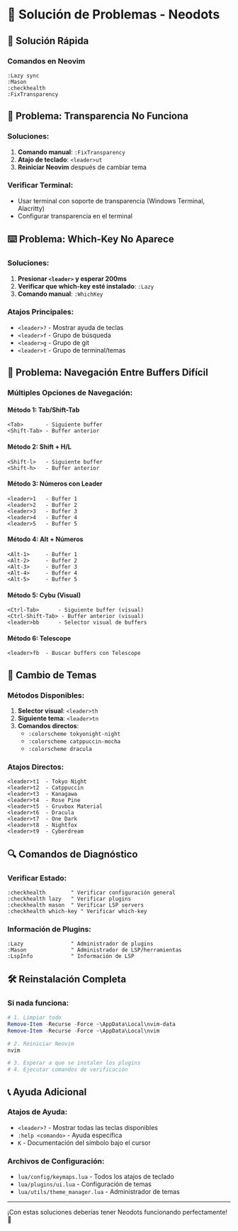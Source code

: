 # 🔧 Solución de Problemas - Neodots

## 🚀 Solución Rápida

### Comandos en Neovim
```vim
:Lazy sync
:Mason
:checkhealth
:FixTransparency
```

## 🌙 Problema: Transparencia No Funciona

### Soluciones:
1. **Comando manual**: `:FixTransparency`
2. **Atajo de teclado**: `<leader>ut`
3. **Reiniciar Neovim** después de cambiar tema

### Verificar Terminal:
- Usar terminal con soporte de transparencia (Windows Terminal, Alacritty)
- Configurar transparencia en el terminal

## ⌨️ Problema: Which-Key No Aparece

### Soluciones:
1. **Presionar `<leader>` y esperar 200ms**
2. **Verificar que which-key esté instalado**: `:Lazy`
3. **Comando manual**: `:WhichKey`

### Atajos Principales:
- `<leader>?` - Mostrar ayuda de teclas
- `<leader>f` - Grupo de búsqueda
- `<leader>g` - Grupo de git
- `<leader>t` - Grupo de terminal/temas

## 📁 Problema: Navegación Entre Buffers Difícil

### Múltiples Opciones de Navegación:

#### Método 1: Tab/Shift-Tab
```
<Tab>       - Siguiente buffer
<Shift-Tab> - Buffer anterior
```

#### Método 2: Shift + H/L
```
<Shift-l>   - Siguiente buffer
<Shift-h>   - Buffer anterior
```

#### Método 3: Números con Leader
```
<leader>1   - Buffer 1
<leader>2   - Buffer 2
<leader>3   - Buffer 3
<leader>4   - Buffer 4
<leader>5   - Buffer 5
```

#### Método 4: Alt + Números
```
<Alt-1>     - Buffer 1
<Alt-2>     - Buffer 2
<Alt-3>     - Buffer 3
<Alt-4>     - Buffer 4
<Alt-5>     - Buffer 5
```

#### Método 5: Cybu (Visual)
```
<Ctrl-Tab>      - Siguiente buffer (visual)
<Ctrl-Shift-Tab> - Buffer anterior (visual)
<leader>bb      - Selector visual de buffers
```

#### Método 6: Telescope
```
<leader>fb  - Buscar buffers con Telescope
```

## 🎨 Cambio de Temas

### Métodos Disponibles:
1. **Selector visual**: `<leader>th`
2. **Siguiente tema**: `<leader>tn`
3. **Comandos directos**:
   - `:colorscheme tokyonight-night`
   - `:colorscheme catppuccin-mocha`
   - `:colorscheme dracula`

### Atajos Directos:
```
<leader>t1  - Tokyo Night
<leader>t2  - Catppuccin
<leader>t3  - Kanagawa
<leader>t4  - Rose Pine
<leader>t5  - Gruvbox Material
<leader>t6  - Dracula
<leader>t7  - One Dark
<leader>t8  - Nightfox
<leader>t9  - Cyberdream
```

## 🔍 Comandos de Diagnóstico

### Verificar Estado:
```vim
:checkhealth        " Verificar configuración general
:checkhealth lazy   " Verificar plugins
:checkhealth mason  " Verificar LSP servers
:checkhealth which-key " Verificar which-key
```

### Información de Plugins:
```vim
:Lazy               " Administrador de plugins
:Mason              " Administrador de LSP/herramientas
:LspInfo            " Información de LSP
```

## 🛠️ Reinstalación Completa

### Si nada funciona:
```powershell
# 1. Limpiar todo
Remove-Item -Recurse -Force ~\AppData\Local\nvim-data
Remove-Item -Recurse -Force ~\AppData\Local\nvim

# 2. Reiniciar Neovim
nvim

# 3. Esperar a que se instalen los plugins
# 4. Ejecutar comandos de verificación
```

## 📞 Ayuda Adicional

### Atajos de Ayuda:
- `<leader>?` - Mostrar todas las teclas disponibles
- `:help <comando>` - Ayuda específica
- `K` - Documentación del símbolo bajo el cursor

### Archivos de Configuración:
- `lua/config/keymaps.lua` - Todos los atajos de teclado
- `lua/plugins/ui.lua` - Configuración de temas
- `lua/utils/theme_manager.lua` - Administrador de temas

---

¡Con estas soluciones deberías tener Neodots funcionando perfectamente! 🎉